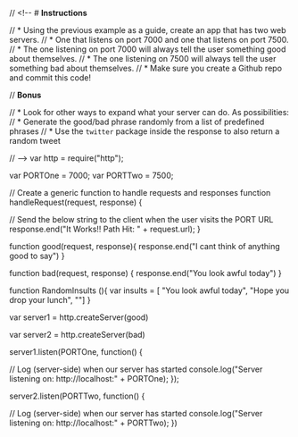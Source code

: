 // <!-- # **Instructions**

// * Using the previous example as a guide, create an app that has two web servers.
// * One that listens on port 7000 and one that listens on port 7500.
// * The one listening on port 7000 will always tell the user something good about themselves.
// * The one listening on 7500 will always tell the user something bad about themselves.
// * Make sure you create a Github repo and commit this code!

// **Bonus**

// * Look for other ways to expand what your server can do. As possibilities:
//   * Generate the good/bad phrase randomly from a list of predefined phrases
//   * Use the `twitter` package inside the response to also return a random tweet

//  -->
var http = require("http");

var PORTOne = 7000;
var PORTTwo = 7500;

// Create a generic function to handle requests and responses
function handleRequest(request, response) {

  // Send the below string to the client when the user visits the PORT URL
  response.end("It Works!! Path Hit: " + request.url);
}

function good(request, response){
	response.end("I cant think of anything good to say")
}

function bad(request, response) {
	response.end("You look awful today")
}

function RandomInsults (){
	var insults = [
	"You look awful today", 
	"Hope you drop your lunch", 
	""]
}

var server1 = http.createServer(good)

var server2 = http.createServer(bad)

server1.listen(PORTOne, function() {

  // Log (server-side) when our server has started
  console.log("Server listening on: http://localhost:" + PORTOne);
});

server2.listen(PORTTwo, function() {

  // Log (server-side) when our server has started
  console.log("Server listening on: http://localhost:" + PORTTwo);
})